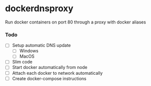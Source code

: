 # dockerdnsproxy
Run docker containers on port 80 through a proxy with docker aliases

### Todo

- [ ] Setup automatic DNS update
  - [ ] Windows
  - [ ] MacOS
- [ ] Slim code
- [ ] Start docker automatically from node
- [ ] Attach each docker to network automatically
- [ ] Create docker-compose instructions